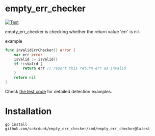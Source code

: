# empty_err_checker

[![Test](https://github.com/snkrdunk/empty_err_checker/actions/workflows/test.yml/badge.svg)](https://github.com/snkrdunk/empty_err_checker/actions/workflows/test.yml)

empty_err_checker is checking whether the return value 'err' is nil.

example
```go
func inValidErrChecker() error {
	var err error
	isValid := isValid()
	if !isValid {
		return err // report this return err as invalid
	}
	return nil
}
```

Check [the test code](https://github.com/snkrdunk/empty_err_checker/blob/main/testdata/src/a/a.go) for detailed detection examples.

# Installation

```console
go install github.com/snkrdunk/empty_err_checker/cmd/empty_err_checker@latest
```
